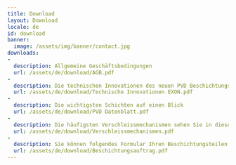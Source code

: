 ```yaml
---
title: Download
layout: Download
locale: de
id: download
banner:
  image: /assets/img/banner/contact.jpg
downloads:
-
  description: Allgemeine Geschäftsbedingungen
  url: /assets/de/download/AGB.pdf
-
  description: Die technischen Innovationen des neuen PVD Beschichtungssystems EXON 1500 kombi ARC/Sputter für Sie zusammengefasst
  url: /assets/de/download/Technische Innovationen EXON.pdf
-
  description: Die wichtigsten Schichten auf einen Blick
  url: /assets/de/download/PVD Datenblatt.pdf
-
  description: Die häufigsten Verschleissmechanismen sehen Sie in dieser Tabelle zusammengefasst
  url: /assets/de/download/Verschleissmechanismen.pdf
-
  description: Sie können folgendes Formular Ihren Beschichtungsteilen beilegen. Damit gewährleisten Sie die Beschichtung nach Ihren Wünschen
  url: /assets/de/download/Beschichtungsauftrag.pdf
---
```

